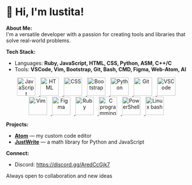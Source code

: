 # 👋 Hi, I'm Iustita!

**About Me:**  
I'm a versatile developer with a passion for creating tools and libraries that solve real-world problems.

**Tech Stack:**  
- Languages: **Ruby, JavaScript, HTML, CSS, Python, ASM, C++/C**
- Tools: **VSCode, Vim, Bootstrap, Git, Bash, CMD, Figma, Web-Atom, AI**
<div align="center">
  <a href="https://developer.mozilla.org/en-US/docs/Web/JavaScript" target="_blank" rel="noreferrer">
    <img alt="JavaScript" height="50px" style="padding-right:10px;" src="https://cdn.jsdelivr.net/gh/devicons/devicon/icons/javascript/javascript-plain.svg" />
  </a>
  <a href="https://developer.mozilla.org/en-US/docs/Web/HTML" target="_blank" rel="noreferrer">
    <img alt="HTML" height="50px" style="padding-right:10px;" src="https://cdn.jsdelivr.net/gh/devicons/devicon/icons/html5/html5-original.svg" />
  </a>
  <a href="https://developer.mozilla.org/en-US/docs/Web/CSS" target="_blank" rel="noreferrer">
    <img alt="CSS" height="50px" style="padding-right:10px;" src="https://cdn.jsdelivr.net/gh/devicons/devicon/icons/css3/css3-original.svg" />
  </a>
  <a href="https://getbootstrap.com/" target="_blank" rel="noreferrer">
    <img alt="Bootstrap" height="50px" style="padding-right:10px;" src="https://cdn.jsdelivr.net/gh/devicons/devicon/icons/bootstrap/bootstrap-original.svg" />
  </a>    
  <a href="https://www.python.org/" target="_blank" rel="noreferrer">
    <img alt="Python" height="50px" style="padding-right:10px;" src="https://cdn.jsdelivr.net/gh/devicons/devicon/icons/python/python-original.svg" />
  </a>
  <a href="https://git-scm.com/" target="_blank" rel="noreferrer">
    <img alt="Git" height="50px" style="padding-right:10px;" src="https://cdn.jsdelivr.net/gh/devicons/devicon/icons/git/git-original.svg" />
  </a>
  <a href="https://code.visualstudio.com/" target="_blank" rel="noreferrer">
    <img alt="VSCode" height="50px" style="padding-right:10px;" src="https://cdn.jsdelivr.net/gh/devicons/devicon/icons/vscode/vscode-original.svg" />
  </a>
  <a href="https://www.vim.org/" target="_blank" rel="noreferrer">
    <img alt="Vim" height="50px" style="padding-right:10px;" src="https://cdn.jsdelivr.net/gh/devicons/devicon/icons/vim/vim-original.svg" />
  </a>
  <a href="https://www.figma.com/" target="_blank" rel="noreferrer">
    <img alt="Figma" height="50px" style="padding-right:10px;" src="https://cdn.jsdelivr.net/gh/devicons/devicon/icons/figma/figma-original.svg" /> 
  </a>
  <a href="https://www.ruby-lang.org/" target="_blank" rel="noreferrer">
    <img alt="Ruby" height="50px" style="padding-right:10px;" src="https://upload.wikimedia.org/wikipedia/commons/thumb/7/73/Ruby_logo.svg/1024px-Ruby_logo.svg.png" /> 
  </a>
  <a href="https://en.wikipedia.org/wiki/C_(programming_language)" target="_blank" rel="noreferrer">
    <img alt="C programming language" height="50px" style="padding-right:10px;" src="https://cdn.jsdelivr.net/gh/devicons/devicon/icons/c/c-original.svg" />
  </a>
  <a href="https://en.wikipedia.org/wiki/PowerShell" target="_blank" rel="noreferrer">
    <img alt="PowerShell" height="50px" style="padding-right:10px;" src="https://cdn.iconscout.com/icon/free/png-256/free-powershell-3521649-2945093.png?f=webp" />
  </a>
  <a href="https://en.wikipedia.org/wiki/Bash_(Unix_shell)" target="_blank" rel="noreferrer">
    <img alt="Linux bash" height="50px" style="padding-right:10px;" src="https://runcode-app-public.s3.amazonaws.com/images/bash-shell-script-online-editor-compiler.original.png" />
  </a>
</div>

**Projects:**  
- **[Atom](https://github.com/the-lord-nothing/Atom)** — my custom code editor
- **[JustWrite](https://github.com/the-lord-nothing/JustWrite)** — a math library for Python and JavaScript

**Connect:**  
- Discord: https://discord.gg/AredCcGjk7

Always open to collaboration and new ideas
